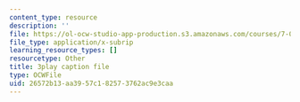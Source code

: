 ```yaml
---
content_type: resource
description: ''
file: https://ol-ocw-studio-app-production.s3.amazonaws.com/courses/7-016-introductory-biology-fall-2018/26572b13aa3957c182573762ac9e3caa_Chv8dlBVXpw.srt
file_type: application/x-subrip
learning_resource_types: []
resourcetype: Other
title: 3play caption file
type: OCWFile
uid: 26572b13-aa39-57c1-8257-3762ac9e3caa
---
```

